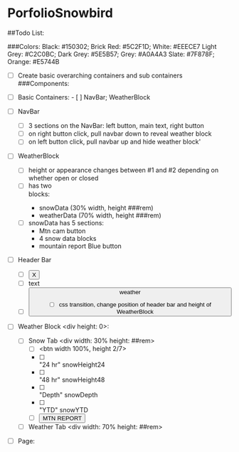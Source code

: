 PorfolioSnowbird
================
##Todo List:

###Colors:
        Black: #150302;       Brick Red: #5C2F1D;  White: #EEECE7
        Light Grey: #C2C0BC;  Dark Grey: #5E5B57;  Grey: #A0A4A3
        Slate: #7F878F;       Orange: #E5744B
   
   
   - [ ] Create basic overarching containers and sub containers
###Components:
   - [ ]  Basic Containers:
     - [ ] NavBar; WeatherBlock
   - [ ] NavBar
     - [ ] 3 sections on the NavBar: left button, main text, right button
     - [ ] on right button click, pull navbar down to reveal weather block
     - [ ] on left button click, pull navbar up and hide weather block'
   - [ ] WeatherBlock
     - [ ] height or appearance changes between #1 and #2 depending on whether open or closed
     - [ ] has two <div> blocks:
       * snowData (30% width, height ###rem)
       * weatherData (70% width, height ###rem)
     - [ ] snowData has 5 sections:
       * Mtn cam button
       * 4 snow data blocks
       * mountain report Blue button
    

   - [ ] Header Bar
     - [ ] <button>X
     - [ ] <label>text
     - [ ] <button><img>weather
       - [ ] css transition, change position of header bar and height of WeatherBlock 
   - [ ] Weather Block <div height: 0>:
     - [ ] Snow Tab <div width: 30% height: ##rem> 
       - [ ] <btn width 100%, height 2/7><img Mtn Cam>
       - [ ] <div height 1/7><span class=snowLbl width 50%>"24 hr"</span><span class=snowData width 50%> snowHeight24 </span></div>
       - [ ] <div height 1/7><span class=snowLbl width 50%>"48 hr"</span><span class=snowData width 50%> snowHeight48 </span></div>
       - [ ] <div height 1/7><span class=snowLbl width 50%>"Depth"</span><span class=snowData width 50%> snowDepth </span></div>
       - [ ] <div height 1/7><span class=snowLbl width 50%>"YTD"</span><span class=snowData width 50%> snowYTD </span></div>
       - [ ] <button class=blueButton id=mtnReport> MTN REPORT
     - [ ] Weather Tab <div width: 70% height: ##rem>
   - [ ] Page:
   
